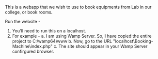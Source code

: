 This is a webapp that we wish to use to book equipments from Lab in our college, or book rooms. 

Run the website - 
1. You'll need to run this on a localhost. 
2. For example - 
	a. I am using Wamp Server. So, I have copied the entire project to C:\wamp64\www
	b. Now, go to the URL "localhost\Booking-Machine\index.php"
	c. The site should appear in your Wamp Server confirgured browser. 
